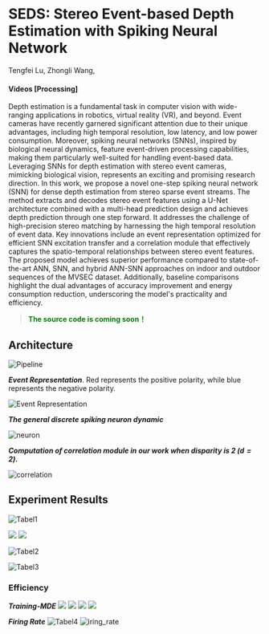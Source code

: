 # SEDS: Stereo Event-based Depth Estimation with Spiking Neural Network
Tengfei Lu, Zhongli Wang, 

#### Videos [Processing]




<!-- #### [Project Page](https://16lemoing.github.io/dot) | [Paper](https://arxiv.org/abs/2312.00786) | [Video](https://www.youtube.com/watch?v=H0Rvq0OL87Y) | [BibTeX](#citation) -->

<!-- <p align="center"><img width="85%" src="assets/teaser.gif" /></p> -->


Depth estimation is a fundamental task in computer vision with wide-ranging applications in robotics, virtual reality (VR), and beyond. Event cameras have recently garnered significant attention due to their unique advantages, including high temporal resolution, low latency, and low power consumption. Moreover, spiking neural networks (SNNs), inspired by biological neural dynamics, feature event-driven processing capabilities, making them particularly well-suited for handling event-based data. Leveraging SNNs for depth estimation with stereo event cameras, mimicking biological vision, represents an exciting and promising research direction.
In this work, we propose a novel one-step spiking neural network (SNN) for dense depth estimation from stereo sparse event streams. The method extracts and decodes stereo event features using a U-Net architecture combined with a multi-head prediction design and achieves depth prediction through one step forward. It addresses the challenge of high-precision stereo matching by harnessing the high temporal resolution of event data. Key innovations include an event representation optimized for efficient SNN excitation transfer and a correlation module that effectively captures the spatio-temporal relationships between stereo event features.
The proposed model achieves superior performance compared to state-of-the-art ANN, SNN, and hybrid ANN-SNN approaches on indoor and outdoor sequences of the MVSEC dataset. Additionally, baseline comparisons highlight the dual advantages of accuracy improvement and energy consumption reduction, underscoring the model's practicality and efficiency.



<!-- > <font color=green>**We will release the source code of this work after the paper is accepted！** </font> -->
> <font color=green>**The source code is coming soon！** </font>

## Architecture
![Pipeline](images/pipeline.png)

***Event Representation***. Red represents the positive polarity, while blue represents the negative polarity.

![Event Representation](images/TimeSurface.jpg)

***The general discrete spiking neuron dynamic***

![neuron](images/neuron.bmp)


***Computation of correlation module in our work when disparity is 2 ($d=2$).***

![correlation](images/correlation.bmp)



## Experiment Results

<!-- > **Running on:** AMD R7 5800H with 16G RAM DDR4 3200MHz -->
![Tabel1](images/tabel1.png)

![](images/result_day.png)
![](images/result_night.png)


![Tabel2](images/tabel2.png)

![Tabel3](images/tabel3.png)



### Efficiency

***Training-MDE***
![](images/loss/train_loss.png)
![](images/loss/train_MDE.png)
![](images/loss/val_loss.png)
![](images/loss/val_MDE.png)




***Firing Rate***
![Tabel4](images/tabel4.png)
![iring_rate](images/firing_rate.png)

